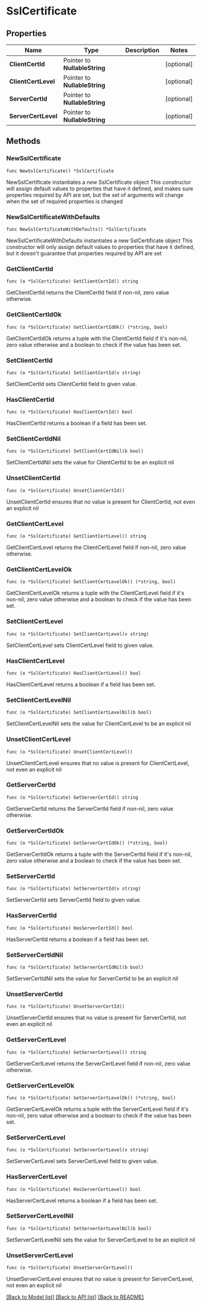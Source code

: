 # SslCertificate

## Properties

Name | Type | Description | Notes
------------ | ------------- | ------------- | -------------
**ClientCertId** | Pointer to **NullableString** |  | [optional] 
**ClientCertLevel** | Pointer to **NullableString** |  | [optional] 
**ServerCertId** | Pointer to **NullableString** |  | [optional] 
**ServerCertLevel** | Pointer to **NullableString** |  | [optional] 

## Methods

### NewSslCertificate

`func NewSslCertificate() *SslCertificate`

NewSslCertificate instantiates a new SslCertificate object
This constructor will assign default values to properties that have it defined,
and makes sure properties required by API are set, but the set of arguments
will change when the set of required properties is changed

### NewSslCertificateWithDefaults

`func NewSslCertificateWithDefaults() *SslCertificate`

NewSslCertificateWithDefaults instantiates a new SslCertificate object
This constructor will only assign default values to properties that have it defined,
but it doesn't guarantee that properties required by API are set

### GetClientCertId

`func (o *SslCertificate) GetClientCertId() string`

GetClientCertId returns the ClientCertId field if non-nil, zero value otherwise.

### GetClientCertIdOk

`func (o *SslCertificate) GetClientCertIdOk() (*string, bool)`

GetClientCertIdOk returns a tuple with the ClientCertId field if it's non-nil, zero value otherwise
and a boolean to check if the value has been set.

### SetClientCertId

`func (o *SslCertificate) SetClientCertId(v string)`

SetClientCertId sets ClientCertId field to given value.

### HasClientCertId

`func (o *SslCertificate) HasClientCertId() bool`

HasClientCertId returns a boolean if a field has been set.

### SetClientCertIdNil

`func (o *SslCertificate) SetClientCertIdNil(b bool)`

 SetClientCertIdNil sets the value for ClientCertId to be an explicit nil

### UnsetClientCertId
`func (o *SslCertificate) UnsetClientCertId()`

UnsetClientCertId ensures that no value is present for ClientCertId, not even an explicit nil
### GetClientCertLevel

`func (o *SslCertificate) GetClientCertLevel() string`

GetClientCertLevel returns the ClientCertLevel field if non-nil, zero value otherwise.

### GetClientCertLevelOk

`func (o *SslCertificate) GetClientCertLevelOk() (*string, bool)`

GetClientCertLevelOk returns a tuple with the ClientCertLevel field if it's non-nil, zero value otherwise
and a boolean to check if the value has been set.

### SetClientCertLevel

`func (o *SslCertificate) SetClientCertLevel(v string)`

SetClientCertLevel sets ClientCertLevel field to given value.

### HasClientCertLevel

`func (o *SslCertificate) HasClientCertLevel() bool`

HasClientCertLevel returns a boolean if a field has been set.

### SetClientCertLevelNil

`func (o *SslCertificate) SetClientCertLevelNil(b bool)`

 SetClientCertLevelNil sets the value for ClientCertLevel to be an explicit nil

### UnsetClientCertLevel
`func (o *SslCertificate) UnsetClientCertLevel()`

UnsetClientCertLevel ensures that no value is present for ClientCertLevel, not even an explicit nil
### GetServerCertId

`func (o *SslCertificate) GetServerCertId() string`

GetServerCertId returns the ServerCertId field if non-nil, zero value otherwise.

### GetServerCertIdOk

`func (o *SslCertificate) GetServerCertIdOk() (*string, bool)`

GetServerCertIdOk returns a tuple with the ServerCertId field if it's non-nil, zero value otherwise
and a boolean to check if the value has been set.

### SetServerCertId

`func (o *SslCertificate) SetServerCertId(v string)`

SetServerCertId sets ServerCertId field to given value.

### HasServerCertId

`func (o *SslCertificate) HasServerCertId() bool`

HasServerCertId returns a boolean if a field has been set.

### SetServerCertIdNil

`func (o *SslCertificate) SetServerCertIdNil(b bool)`

 SetServerCertIdNil sets the value for ServerCertId to be an explicit nil

### UnsetServerCertId
`func (o *SslCertificate) UnsetServerCertId()`

UnsetServerCertId ensures that no value is present for ServerCertId, not even an explicit nil
### GetServerCertLevel

`func (o *SslCertificate) GetServerCertLevel() string`

GetServerCertLevel returns the ServerCertLevel field if non-nil, zero value otherwise.

### GetServerCertLevelOk

`func (o *SslCertificate) GetServerCertLevelOk() (*string, bool)`

GetServerCertLevelOk returns a tuple with the ServerCertLevel field if it's non-nil, zero value otherwise
and a boolean to check if the value has been set.

### SetServerCertLevel

`func (o *SslCertificate) SetServerCertLevel(v string)`

SetServerCertLevel sets ServerCertLevel field to given value.

### HasServerCertLevel

`func (o *SslCertificate) HasServerCertLevel() bool`

HasServerCertLevel returns a boolean if a field has been set.

### SetServerCertLevelNil

`func (o *SslCertificate) SetServerCertLevelNil(b bool)`

 SetServerCertLevelNil sets the value for ServerCertLevel to be an explicit nil

### UnsetServerCertLevel
`func (o *SslCertificate) UnsetServerCertLevel()`

UnsetServerCertLevel ensures that no value is present for ServerCertLevel, not even an explicit nil

[[Back to Model list]](../README.md#documentation-for-models) [[Back to API list]](../README.md#documentation-for-api-endpoints) [[Back to README]](../README.md)



